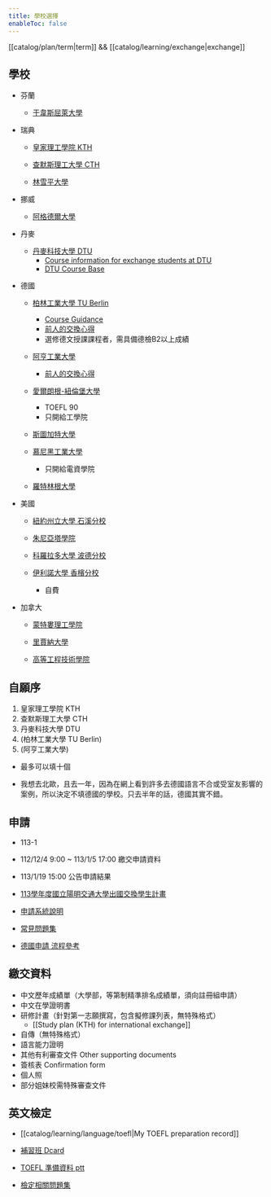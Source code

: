 ```yaml
---
title: 學校選擇
enableToc: false
---
```

 [[catalog/plan/term|term]] && [[catalog/learning/exchange|exchange]]

## 學校

- 芬蘭

  - [于韋斯屈萊大學](https://oia-sys.nycu.edu.tw/outgoing/intro.school/intro/schoolSet/3124)

- 瑞典

  - [皇家理工學院 KTH](https://oia-sys.nycu.edu.tw/outgoing/intro.school/intro/schoolSet/2766)

  - [查默斯理工大學 CTH](https://oia-sys.nycu.edu.tw/outgoing/intro.school/intro/schoolSet/2764)

  - [林雪平大學](https://oia-sys.nycu.edu.tw/outgoing/intro.school/intro/schoolSet/2765)

- 挪威

  - [阿格德爾大學](https://oia-sys.nycu.edu.tw/outgoing/intro.school/intro/schoolSet/2760)

- 丹麥

  - [丹麥科技大學 DTU](https://oia-sys.nycu.edu.tw/outgoing/intro.school/intro/schoolSet/3128)
    - [Course information for exchange students at DTU](https://www.dtu.dk/english/education/incoming-students/exchange/choosing-courses)
    - [DTU Course Base](https://kurser.dtu.dk/search)

- 德國

  - [柏林工業大學 TU Berlin](https://oia-sys.nycu.edu.tw/outgoing/intro.school/intro/schoolSet/3139)
    - [Course Guidance](https://www.tu.berlin/en/international/students-1/international-students/exchange-studies-at-tu-berlin/studying-at-tu-berlin/course-guidance)
    - [前人的交換心得](https://oia.video.nchu.edu.tw/sysdata/doc/b/bf7bc45018af787b/pdf.pdf)
    - 選修德文授課課程者，需具備德檢B2以上成績

  - [阿亨工業大學](https://oia-sys.nycu.edu.tw/outgoing/intro.school/intro/schoolSet/3138)
    - [前人的交換心得](https://eecs.ncku.edu.tw/var/file/20/1020/img/3949/269047481.pdf)

  - [愛爾朗根-紐倫堡大學](https://oia-sys.nycu.edu.tw/outgoing/intro.school/intro/schoolSet/2787)
    - TOEFL 90
    - 只開給工學院

  - [斯圖加特大學](https://oia-sys.nycu.edu.tw/outgoing/intro.school/intro/schoolSet/2784)

  - [慕尼黑工業大學](https://oia-sys.nycu.edu.tw/outgoing/intro.school/intro/schoolSet/3206)
    - 只開給電資學院

  - [羅特林根大學](https://oia-sys.nycu.edu.tw/outgoing/intro.school/intro/schoolSet/2785)

- 美國

  - [紐約州立大學 石溪分校](https://oia-sys.nycu.edu.tw/outgoing/intro.school/intro/schoolSet/2828)

  - [朱尼亞塔學院](https://oia-sys.nycu.edu.tw/outgoing/intro.school/intro/schoolSet/2817)

  - [科羅拉多大學 波德分校](https://oia-sys.nycu.edu.tw/outgoing/intro.school/intro/schoolSet/2843)

  - [伊利諾大學 香檳分校](https://oia-sys.nycu.edu.tw/outgoing/intro.school/intro/schoolSet/2855)
    - 自費

- 加拿大

  - [蒙特婁理工學院](https://oia-sys.nycu.edu.tw/outgoing/intro.school/intro/schoolSet/2824)

  - [里賈納大學](https://oia-sys.nycu.edu.tw/outgoing/intro.school/intro/schoolSet/2845)

  - [高等工程技術學院](https://oia-sys.nycu.edu.tw/outgoing/intro.school/intro/schoolSet/2878)

## 自願序

1. 皇家理工學院 KTH
2. 查默斯理工大學 CTH
3. 丹麥科技大學 DTU
4. (柏林工業大學 TU Berlin)
5. (阿亨工業大學)

- 最多可以填十個

- 我想去北歐，且去一年，因為在網上看到許多去德國語言不合或受室友影響的案例，所以決定不填德國的學校。只去半年的話，德國其實不錯。

## 申請

- 113-1

- 112/12/4 9:00 ~ 113/1/5 17:00 繳交申請資料

- 113/1/19 15:00 公告申請結果

- [113學年度國立陽明交通大學出國交換學生計畫](https://oia.nycu.edu.tw/oia/ch/app/data/view?module=nycu0006&id=715&serno=ee7d2425-7066-425b-8a73-0417527d2a08)

- [申請系統說明](https://www.canva.com/design/DAFAWq7odug/9feh4ndHcVf8gGkoX8ufhQ/view)

- [常見問題集](https://csdrive.cs.nctu.edu.tw/release/cf22152a-a025-4d32-8e00-88502249fb40)

- [德國申請 流程參考](https://medium.com/%E5%BE%B7%E5%9C%8B%E9%AC%BC%E7%9A%84180%E5%A4%A9%E9%A4%8A%E6%88%90%E8%A8%88%E7%95%AB/exchange-%E4%BA%A4%E5%A4%A7%E4%BA%A4%E6%8F%9B%E5%AD%B8%E7%94%9F%E7%94%B3%E8%AB%8B-6457da8531d8)

## 繳交資料

- 中文歷年成績單（大學部，等第制精準排名成績單，須向註冊組申請）
- 中文在學證明書
- 研修計畫（針對第一志願撰寫，包含擬修課列表，無特殊格式）
  - [[Study plan (KTH) for international exchange]]
- 自傳（無特殊格式）
- 語言能力證明
- 其他有利審查文件 Other supporting documents
- 簽核表 Confirmation form
- 個人照
- 部分姐妹校需特殊審查文件

## 英文檢定

- [[catalog/learning/language/toefl|My TOEFL preparation record]]

- [補習班 Dcard](https://www.dcard.tw/f/studyabroad/p/226545033)

- [TOEFL 準備資料 ptt](https://www.ptt.cc/bbs/TOEFL_iBT/M.1422944172.A.A35.html)

- [檢定相關問題集](https://csdrive.cs.nctu.edu.tw/release/cf22152a-a025-4d32-8e00-88502249fb40)